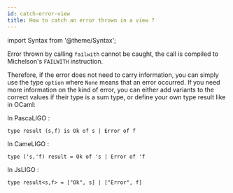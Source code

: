 ```yaml
---
id: catch-error-view
title: How to catch an error thrown in a view ?
---
```


import Syntax from '@theme/Syntax';

Error thrown by calling `failwith` cannot be caught, the call is compiled to Michelson's `FAILWITH` instruction.

Therefore, if the error does not need to carry information, you can simply use the type `option` where `None` means that an error occurred.
If you need more information on the kind of error, you can either add variants to the correct values if their type is a sum type,
or define your own type result like in OCaml:

<Syntax syntax="pascaligo">

In PascaLIGO :

```pascaligo group=failwith_view
type result (s,f) is Ok of s | Error of f
```

</Syntax>
<Syntax syntax="cameligo">

In CameLIGO :

```cameligo group=failwith_view
type ('s,'f) result = Ok of 's | Error of 'f
```

</Syntax>
<Syntax syntax="jsligo">

In JsLIGO :

```jsligo group=failwith_view
type result<s,f> = ["Ok", s] | ["Error", f]
```

</Syntax>